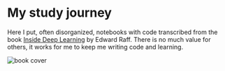 # My study journey

Here I put, often disorganized, notebooks with code transcribed from the book [Inside Deep Learning](https://www.manning.com/books/inside-deep-learning) by Edward Raff.
There is no much value for others, it works for me to keep me writing code and learning.

![book cover](https://images.manning.com/360/480/resize/book/f/6f6d092-0c61-440f-81e5-69a59ffe0a4b/raff_includesFullColorIllustrations.png)
